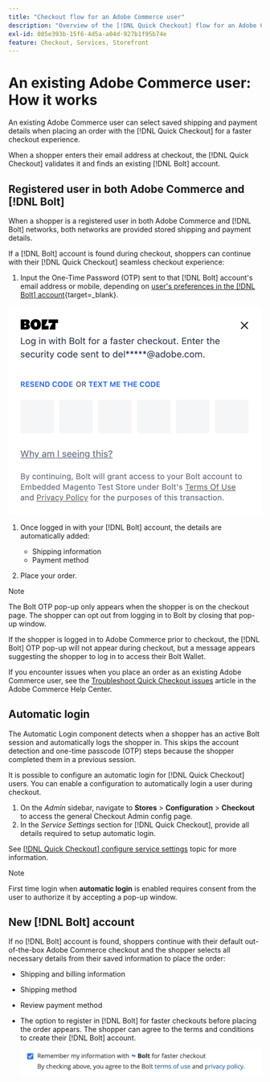 ```yaml
---
title: "Checkout flow for an Adobe Commerce user"
description: "Overview of the [!DNL Quick Checkout] flow for an Adobe Commerce user."
exl-id: 085e393b-15f6-4d5a-a04d-927b1f95b74e
feature: Checkout, Services, Storefront
---
```

# An existing Adobe Commerce user: How it works

An existing Adobe Commerce user can select saved shipping and payment details when placing an order with the [!DNL Quick Checkout] for a faster checkout experience.

When a shopper enters their email address at checkout, the [!DNL Quick Checkout] validates it and finds an existing [!DNL Bolt] account.

## Registered user in both Adobe Commerce and [!DNL Bolt]

When a shopper is a registered user in both Adobe Commerce and [!DNL Bolt] networks, both networks are provided stored shipping and payment details.

If a [!DNL Bolt] account is found during checkout, shoppers can continue with their [!DNL Quick Checkout] seamless checkout experience:

1. Input the One-Time Password (OTP) sent to that [!DNL Bolt] account's email address or mobile, depending on [user's preferences in the [!DNL Bolt] account](https://help.bolt.com/shoppers/account/account-settings/#how-to-set-preferred-login-method){target=_blank}.

  ![OTP Pop-up](assets/new-logo-otp-email.png)

1. Once logged in with your [!DNL Bolt] account, the details are automatically added:

   - Shipping information
   - Payment method

1. Place your order.

>[!NOTE]
>
> The Bolt OTP pop-up only appears when the shopper is on the checkout page. The shopper can opt out from logging in to Bolt by closing that pop-up window.

If the shopper is logged in to Adobe Commerce prior to checkout, the [!DNL Bolt] OTP pop-up will not appear during checkout, but a message appears suggesting the shopper to log in to access their Bolt Wallet.

If you encounter issues when you place an order as an existing Adobe Commerce user, see the [Troubleshoot Quick Checkout issues](https://experienceleague.adobe.com/docs/commerce-knowledge-base/kb/troubleshooting/miscellaneous/quick-checkout-issues.html) article in the Adobe Commerce Help Center.

## Automatic login

The Automatic Login component detects when a shopper has an active Bolt session and automatically logs the shopper in. This skips the account detection and one-time passcode (OTP) steps because the shopper completed them in a previous session.

It is possible to configure an automatic login for [!DNL Quick Checkout] users. You can enable a configuration to automatically login a user during checkout.

1. On the _Admin_ sidebar, navigate to **Stores** > **Configuration** > **Checkout** to access the general Checkout Admin config page.
1. In the _Service Settings_ section for [!DNL Quick Checkout], provide all details required to setup automatic login.

See [[!DNL Quick Checkout] configure service settings](../quick-checkout/onboarding.md#configure-service-settings) topic for more information.

>[!NOTE]
>
> First time login when **automatic login** is enabled requires consent from the user to authorize it by accepting a pop-up window.

## New [!DNL Bolt] account

If no [!DNL Bolt] account is found, shoppers continue with their default out-of-the-box Adobe Commerce checkout and the shopper selects all necessary details from their saved information to place the order:

- Shipping and billing information
- Shipping method
- Review payment method
- The option to register in [!DNL Bolt] for faster checkouts before placing the order appears. The shopper can agree to the terms and conditions to create their [!DNL Bolt] account.

  ![Remember [!DNL Bolt]](assets/checkbox-remember-bolt.png)
